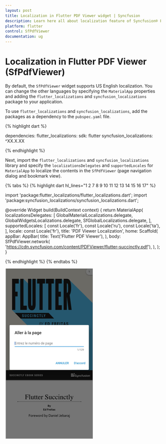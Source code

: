 ```yaml
---
layout: post
title: Localization in Flutter PDF Viewer widget | Syncfusion
description: Learn here all about localization feature of Syncfusion® Flutter PDF Viewer (SfPdfViewer) widget and more.
platform: flutter
control: SfPdfViewer
documentation: ug
---
```


# Localization in Flutter PDF Viewer (SfPdfViewer)

By default, the `SfPdfViewer` widget supports US English localization. You can change the other languages by specifying the `MaterialApp` properties and adding the `flutter_localizations` and `syncfusion_localizations` package to your application. 

To use `flutter_localizations` and `syncfusion_localizations`, add the packages as a dependency to the `pubspec.yaml` file.

{% highlight dart %}

dependencies:
flutter_localizations:
  sdk: flutter
syncfusion_localizations: ^XX.X.XX

{% endhighlight %}

Next, import the `flutter_localizations` and `syncfusion_localizations` library and specify the `localizationsDelegates` and `supportedLocales` for `MaterialApp` to localize the contents in the `SfPdfViewer` (page navigation dialog and bookmark view).

{% tabs %}
{% highlight dart hl_lines="1 2 7 8 9 10 11 12 13 14 15 16 17" %}

import 'package:flutter_localizations/flutter_localizations.dart';
import 'package:syncfusion_localizations/syncfusion_localizations.dart';

@override
Widget build(BuildContext context) {
  return MaterialApp(
    localizationsDelegates: [
      GlobalMaterialLocalizations.delegate,
      GlobalWidgetsLocalizations.delegate, 
      SfGlobalLocalizations.delegate,
    ],
    supportedLocales: [
      const Locale('fr'),
      const Locale('ru'),
      const Locale('ta'),
    ],
    locale: const Locale('fr'),
    title: 'PDF Viewer Localization',
    home: Scaffold(
      appBar: AppBar(
        title: Text('Flutter PDF Viewer'),
      ),
      body: SfPdfViewer.network(
          'https://cdn.syncfusion.com/content/PDFViewer/flutter-succinctly.pdf'),
    ),
  );
}

{% endhighlight %}
{% endtabs %}

![Localization](images/localization/page_navigation_dialog_localization.png)